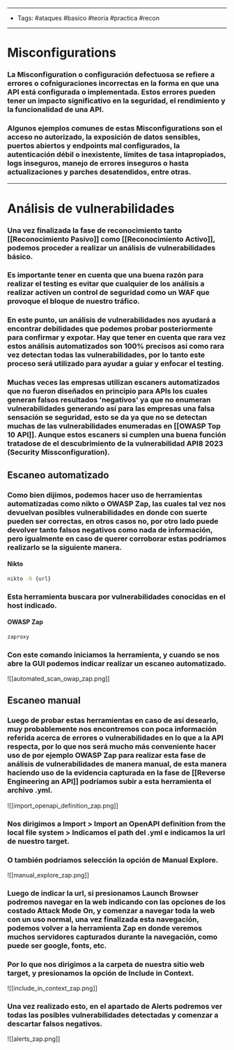 ----
- Tags: #ataques #basico #teoria #practica #recon
----
# Misconfigurations
### La **Misconfiguration** o **configuración defectuosa** se refiere a errores o cofniguraciones incorrectas en la forma en que una API está configurada o implementada. Estos errores pueden tener un impacto significativo en la seguridad, el rendimiento y la funcionalidad de una API.
### Algunos ejemplos comunes de estas **Misconfigurations** son el **acceso no autorizado**, la **exposición de datos sensibles**, **puertos abiertos y endpoints mal configurados**, la **autenticación débil o inexistente**, **límites de tasa intapropiados**, **logs inseguros**, **manejo de errores inseguros** o hasta **actualizaciones y parches desatendidos**, entre otras.

------
# Análisis de vulnerabilidades
### Una vez finalizada la fase de **reconocimiento** tanto [[Reconocimiento Pasivo]] como [[Reconocimiento Activo]], podemos proceder a realizar un análisis de vulnerabilidades básico. 
### Es importante tener en cuenta que una buena razón para realizar el testing es evitar que cualquier de los análisis a realizar activen un control de seguridad como un WAF que provoque el bloque de nuestro tráfico.
### En este punto, un análisis de vulnerabilidades nos ayudará a encontrar debilidades que podemos probar posteriormente para confirmar y expotar. Hay que tener en cuenta que rara vez estos análisis automatizados son 100% precisos así como rara vez detectan todas las vulnerabilidades, por lo tanto este proceso será utilizado para ayudar a guiar y enfocar el testing.
### Muchas veces las empresas utilizan escaners automatizados que no fueron diseñados en principio para APIs los cuales generan falsos resultados 'negativos' ya que no enumeran vulnerabilidades generando así para las empresas una falsa sensación se seguridad, esto se da ya que no se detectan muchas de las vulnerabilidades enumeradas en [[OWASP Top 10 API]]. Aunque estos escaners si cumplen una buena función tratadose de el descubrimiento de la vulnerabilidad **API8 2023 (Security Missconfiguration)**.

## Escaneo automatizado
### Como bien dijimos, podemos hacer uso de herramientas automatizadas como **nikto** o **OWASP Zap**, las cuales tal vez nos devuelvan posibles vulnerabilidades en donde con suerte pueden ser correctas, en otros casos no, por otro lado puede devolver tanto falsos negativos como nada de información, pero igualmente en caso de querer corroborar estas podríamos realizarlo se la siguiente manera.
#### Nikto
```bash
nikto -h {url}
```
### Esta herramienta buscara por vulnerabilidades conocidas en el host indicado.

#### OWASP Zap
```bash
zaproxy
```
### Con este comando iniciamos la herramienta, y cuando se nos abre la GUI podemos indicar realizar un escaneo automatizado.

![[automated_scan_owap_zap.png]]
## Escaneo manual
### Luego de probar estas herramientas en caso de así desearlo, muy probablemente nos encontremos con poca información referida acerca de errores o vulnerabilidades en lo que a la API respecta, por lo que nos será mucho más conveniente hacer uso de por ejemplo **OWASP Zap** para realizar esta fase de análisis de vulnerabilidades de manera manual, de esta manera haciendo uso de la evidencia capturada en la fase de [[Reverse Engineering an API]] podríamos subir a esta herramienta el archivo **.yml**.

![[import_openapi_definition_zap.png]]
### Nos dirigimos a **Import** > **Import an OpenAPI definition from the local file system** > Indicamos el path del **.yml** e indicamos la url de nuestro target.
### O también podríamos selección la opción de **Manual Explore**.

![[manual_explore_zap.png]]
### Luego de indicar la url, si presionamos **Launch Browser** podremos navegar en la web indicando con las opciones de los costado **Attack Mode On**, y comenzar a navegar toda la web con un uso normal, una vez finalizada esta navegación, podemos volver a la herramienta **Zap** en donde veremos muchos servidores capturados durante la navegación, como puede ser google, fonts, etc.
### Por lo que nos dirigimos a la carpeta de nuestra sitio web target, y presionamos la opción de **Include in Context**.

![[include_in_context_zap.png]]
### Una vez realizado esto, en el apartado de **Alerts** podremos ver todas las posibles vulnerabilidades detectadas y comenzar a descartar falsos negativos.

![[alerts_zap.png]]